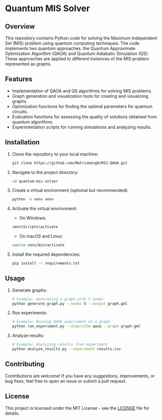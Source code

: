 # Quantum MIS Solver

## Overview

This repository contains Python code for solving the Maximum Independent Set (MIS) problem using quantum computing techniques. The code implements two quantum approaches: the Quantum Approximate Optimization Algorithm (QAOA) and Quantum Adiabatic Simulation (QS). These approaches are applied to different instances of the MIS problem represented as graphs.

## Features

- Implementation of QAOA and QS algorithms for solving MIS problems.
- Graph generation and visualization tools for creating and visualizing graphs.
- Optimization functions for finding the optimal parameters for quantum circuits.
- Evaluation functions for assessing the quality of solutions obtained from quantum algorithms.
- Experimentation scripts for running simulations and analyzing results.

## Installation

1. Clone the repository to your local machine:

    ```bash
    git clone https://github.com/Matrixmang0/MIS-QAOA.git
    ```

2. Navigate to the project directory:

    ```bash
    cd quantum-mis-solver
    ```

3. Create a virtual environment (optional but recommended):

    ```bash
    python -m venv venv
    ```

4. Activate the virtual environment:

    - On Windows:

    ```bash
    venv\Scripts\activate
    ```

    - On macOS and Linux:

    ```bash
    source venv/bin/activate
    ```

5. Install the required dependencies:

    ```bash
    pip install -r requirements.txt
    ```

## Usage

1. Generate graphs:

    ```bash
    # Example: Generating a graph with 5 nodes
    python generate_graph.py --nodes 5 --output graph.gml
    ```

2. Run experiments:

    ```bash
    # Example: Running QAOA experiment on a graph
    python run_experiment.py --algorithm qaoa --graph graph.gml
    ```

3. Analyze results:

    ```bash
    # Example: Analyzing results from experiment
    python analyze_results.py --experiment results.csv
    ```

## Contributing

Contributions are welcome! If you have any suggestions, improvements, or bug fixes, feel free to open an issue or submit a pull request.

## License

This project is licensed under the MIT License - see the [LICENSE](LICENSE) file for details.
